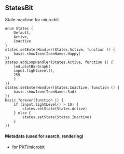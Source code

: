 ## StatesBit
State machine for micro:bit

```blocks
enum States {
    Default,
    Active,
    Inactive
}
states.setEnterHandler(States.Active, function () {
    basic.showIcon(IconNames.Happy)
})
states.addLoopHandler(States.Active, function () {
    led.plotBarGraph(
    input.lightLevel(),
    255
    )
})
states.setEnterHandler(States.Inactive, function () {
    basic.showIcon(IconNames.Sad)
})
basic.forever(function () {
    if (input.lightLevel() > 10) {
        states.setState(States.Active)
    } else {
        states.setState(States.Inactive)
    }
})
```

#### Metadata (used for search, rendering)

* for PXT/microbit
<script src="https://makecode.com/gh-pages-embed.js"></script><script>makeCodeRender("{{ site.makecode.home_url }}", "{{ site.github.owner_name }}/{{ site.github.repository_name }}");</script>
